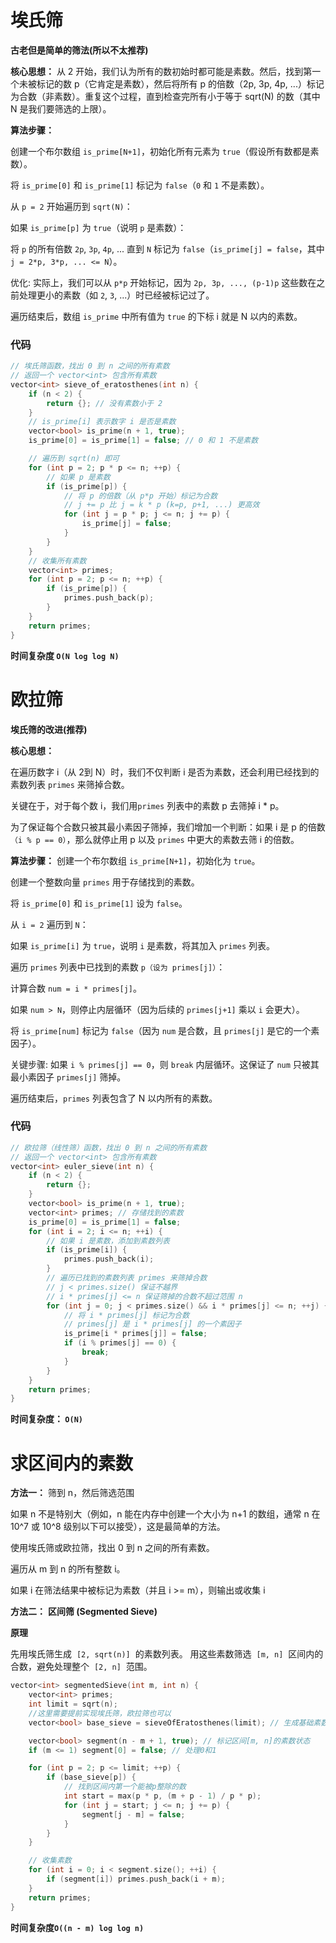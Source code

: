 # 埃氏筛
**古老但是简单的筛法(所以不太推荐)**

**核心思想：**
从 2 开始，我们认为所有的数初始时都可能是素数。然后，找到第一个未被标记的数 p（它肯定是素数），然后将所有 p 的倍数（2p, 3p, 4p, ...）标记为合数（非素数）。重复这个过程，直到检查完所有小于等于 sqrt(N) 的数（其中 N 是我们要筛选的上限）。

**算法步骤：**

创建一个布尔数组 `is_prime[N+1]`，初始化所有元素为 `true`（假设所有数都是素数）。

将 `is_prime[0]` 和 `is_prime[1]` 标记为 `false`（`0` 和 `1` 不是素数）。

从 `p = 2` 开始遍历到 `sqrt(N)`：

如果 `is_prime[p]` 为 `true`（说明 `p` 是素数）：

将 `p` 的所有倍数 `2p`, `3p`, `4p`, ... 直到 `N` 标记为 `false`（`is_prime[j] = false`，其中 `j = 2*p, 3*p, ... <= N`）。

优化: 实际上，我们可以从 `p*p` 开始标记，因为 `2p, 3p, ..., (p-1)p` 这些数在之前处理更小的素数（如 `2`, `3`, ...）时已经被标记过了。

遍历结束后，数组 `is_prime` 中所有值为 `true` 的下标 i 就是 N 以内的素数。

### 代码
```cpp
// 埃氏筛函数，找出 0 到 n 之间的所有素数
// 返回一个 vector<int> 包含所有素数
vector<int> sieve_of_eratosthenes(int n) {
    if (n < 2) {
        return {}; // 没有素数小于 2
    }
    // is_prime[i] 表示数字 i 是否是素数
    vector<bool> is_prime(n + 1, true);
    is_prime[0] = is_prime[1] = false; // 0 和 1 不是素数

    // 遍历到 sqrt(n) 即可
    for (int p = 2; p * p <= n; ++p) {
        // 如果 p 是素数
        if (is_prime[p]) {
            // 将 p 的倍数（从 p*p 开始）标记为合数
            // j += p 比 j = k * p (k=p, p+1, ...) 更高效
            for (int j = p * p; j <= n; j += p) {
                is_prime[j] = false;
            }
        }
    }
    // 收集所有素数
    vector<int> primes;
    for (int p = 2; p <= n; ++p) {
        if (is_prime[p]) {
            primes.push_back(p);
        }
    }
    return primes;
}

```

**时间复杂度 `O(N log log N)`**

# 欧拉筛
**埃氏筛的改进(推荐)**

**核心思想：**

在遍历数字 i（从 2到 N）时，我们不仅判断 i 是否为素数，还会利用已经找到的素数列表 `primes` 来筛掉合数。

关键在于，对于每个数 i，我们用`primes` 列表中的素数 p 去筛掉 i * p。

为了保证每个合数只被其最小素因子筛掉，我们增加一个判断：如果 i 是 p 的倍数`（i % p == 0）`，那么就停止用 p 以及 `primes` 中更大的素数去筛 i 的倍数。

**算法步骤：**
创建一个布尔数组 `is_prime[N+1]`，初始化为 `true`。

创建一个整数向量 `primes` 用于存储找到的素数。

将 `is_prime[0]` 和 `is_prime[1]` 设为 `false`。

从 `i = 2` 遍历到 `N`：

如果 `is_prime[i]` 为 `true`，说明 `i` 是素数，将其加入 `primes` 列表。

遍历 `primes` 列表中已找到的素数 `p（设为 primes[j]）`：

计算合数 `num = i * primes[j]`。

如果 `num > N`，则停止内层循环（因为后续的 `primes[j+1]` 乘以 `i` 会更大）。

将 `is_prime[num]` 标记为 `false`（因为 `num` 是合数，且 `primes[j]` 是它的一个素因子）。

关键步骤: 如果 `i % primes[j] == 0`，则 `break` 内层循环。这保证了 `num` 只被其最小素因子 `primes[j]` 筛掉。

遍历结束后，`primes` 列表包含了 N 以内所有的素数。

### 代码
```cpp
// 欧拉筛（线性筛）函数，找出 0 到 n 之间的所有素数
// 返回一个 vector<int> 包含所有素数
vector<int> euler_sieve(int n) {
    if (n < 2) {
        return {};
    }
    vector<bool> is_prime(n + 1, true);
    vector<int> primes; // 存储找到的素数
    is_prime[0] = is_prime[1] = false;
    for (int i = 2; i <= n; ++i) {
        // 如果 i 是素数，添加到素数列表
        if (is_prime[i]) {
            primes.push_back(i);
        }
        // 遍历已找到的素数列表 primes 来筛掉合数
        // j < primes.size() 保证不越界
        // i * primes[j] <= n 保证筛掉的合数不超过范围 n
        for (int j = 0; j < primes.size() && i * primes[j] <= n; ++j) {
            // 将 i * primes[j] 标记为合数
            // primes[j] 是 i * primes[j] 的一个素因子
            is_prime[i * primes[j]] = false;
            if (i % primes[j] == 0) {
                break;
            }
        }
    }
    return primes;
}
```

**时间复杂度： `O(N)`**



# 求区间内的素数
**方法一：**
筛到 n，然后筛选范围

如果 n 不是特别大（例如，n 能在内存中创建一个大小为 n+1 的数组，通常 n 在 10^7 或 10^8 级别以下可以接受），这是最简单的方法。

使用埃氏筛或欧拉筛，找出 0 到 n 之间的所有素数。

遍历从 m 到 n 的所有整数 i。

如果 i 在筛法结果中被标记为素数（并且 i >= m），则输出或收集 i

**方法二：**
__区间筛 (Segmented Sieve)__

**原理**

先用埃氏筛生成  `[2, sqrt(n)]`  的素数列表。
用这些素数筛选  `[m, n]`  区间内的合数，避免处理整个  `[2, n]`  范围。

```cpp
vector<int> segmentedSieve(int m, int n) {
    vector<int> primes;
    int limit = sqrt(n);
    //这里需要提前实现埃氏筛，欧拉筛也可以
    vector<bool> base_sieve = sieveOfEratosthenes(limit); // 生成基础素数表

    vector<bool> segment(n - m + 1, true); // 标记区间[m, n]的素数状态
    if (m <= 1) segment[0] = false; // 处理0和1

    for (int p = 2; p <= limit; ++p) {
        if (base_sieve[p]) {
            // 找到区间内第一个能被p整除的数
            int start = max(p * p, (m + p - 1) / p * p);
            for (int j = start; j <= n; j += p) {
                segment[j - m] = false;
            }
        }
    }

    // 收集素数
    for (int i = 0; i < segment.size(); ++i) {
        if (segment[i]) primes.push_back(i + m);
    }
    return primes;
}
```
**时间复杂度`O((n - m) log log n)`**

















